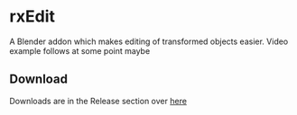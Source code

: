 # rxEdit
 A Blender addon which makes editing of transformed objects easier.
 Video example follows at some point maybe
 
 
 



 
 
 
## Download
 Downloads are in the Release section over [here](https://github.com/rxc0/rxEdit/releases)
